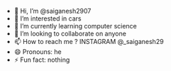 - 👋 Hi, I’m @saiganesh2907
- 👀 I’m interested in cars
- 🌱 I’m currently learning computer science
- 💞️ I’m looking to collaborate on anyone
- 📫 How to reach me ? INSTAGRAM @_saiganesh29
- 😄 Pronouns: he
- ⚡ Fun fact: nothing

<!---
saiganesh2907/saiganesh2907 is a ✨ special ✨ repository because its `README.md` (this file) appears on your GitHub profile.
You can click the Preview link to take a look at your changes.
--->
